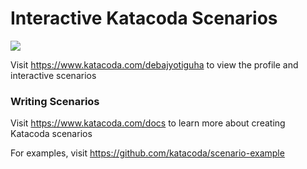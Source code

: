 # Interactive Katacoda Scenarios

[![](http://shields.katacoda.com/katacoda/debajyotiguha/count.svg)](https://www.katacoda.com/debajyotiguha "Get your profile on Katacoda.com")

Visit https://www.katacoda.com/debajyotiguha to view the profile and interactive scenarios

### Writing Scenarios
Visit https://www.katacoda.com/docs to learn more about creating Katacoda scenarios

For examples, visit https://github.com/katacoda/scenario-example
